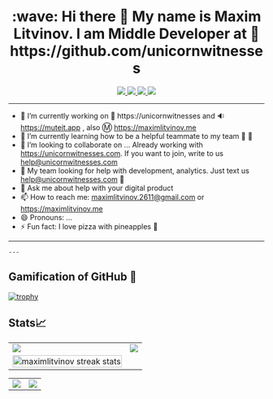 
<h1 align="center">:wave: Hi there 👋 My name is Maxim Litvinov. I am Middle Developer at 🦄 https://github.com/unicornwitnesses</h1>

<p align="center">
  <a href="https://unicornwitnesses.com">
    <img src="https://img.shields.io/badge/Unicorn%20Witnesses-FF6719?style=for-the-badge&logo=substack&logoColor=white">
   <a/>
  <a href="https://github.com/maximlitvinov">
    <img src="https://img.shields.io/badge/maximlitvinov-100000?style=for-the-badge&logo=github&logoColor=white">
   <a/>
  <a href="https://linkedin.com/in/maximlitvinovin">
    <img src="https://img.shields.io/badge/maximlitvinov-0077B5?style=for-the-badge&logo=linkedin&logoColor=white">
  <a/>
  <a href="https://twitter.com/maximlitvinov_v">
    <img src="https://img.shields.io/badge/@maximlitvinov-1DA1F2?style=for-the-badge&logo=twitter&logoColor=white">
  <a/>
</p>

---
    
- 🔭 I’m currently working on 🦄 https://unicornwitnesses and 🔉 https://muteit.app , also Ⓜ️ https://maximlitvinov.me
- 🌱 I’m currently learning how to be a helpful teammate to my team 🚀 🦄
- 👯 I’m looking to collaborate on ... Already working with https://unicornwitnesses.com. If you want to join, write to us <a class="nav-link" href="mailto:help@unicornwitnesses.com?subject=Hi%20the%20Unicorn%20Witnesses%20Community!&amp;body=Let's%20collaborate!%20🦄">help@unicornwitnesses.com</a>
- 🤔 My team looking for help with development, analytics. Just text us help@unicornwitnesses.com 🦄
- 💬 Ask me about help with your digital product 
- 📫 How to reach me: maximlitvinov.2611@gmail.com or https://maximlitvinov.me
- 😄 Pronouns: ...
- ⚡ Fun fact: I love pizza with pineapples 🍕
    
---
    ---
   
## Gamification of GitHub 🎰
    
[![trophy](https://github-profile-trophy.vercel.app/?username=maximlitvinov&theme=darkhub&margin-w=15&margin-h=15&no-frame=true&row=1&no-bg=true)](New)
    
## Stats📈
    
<table align="center" cellspacing="0" cellpadding="0" border="0">
   <tr>
    <td>
      <a href="https://alexdolbun.com" target="_blank">
        <img src="https://github-readme-stats.vercel.app/api?username=maximlitvinov&show_icons=true&include_all_commits=true&theme=tokyonight">
      <a/>
    </td>
    <td>
      <a href="https://alexdolbun.com" target="_blank">
        <img src="https://github-readme-stats.vercel.app/api/top-langs/?username=maximlitvinov&layout=compact&theme=tokyonight">
      <a/>
    </td>
   </tr>
  <td>
      <a href="https://maximlitvinov.me" target="_blank">
  <img width="100%" src="https://github-readme-streak-stats.herokuapp.com/?user=maximlitvinov&theme=highcontrast" alt="maximlitvinov streak stats" />
        <a/>
    </td>
</table>
      
    
<table align="center" cellspacing="0" cellpadding="0" border="0">
  <tr>
    <td>
      <a href="https://github.com/maximlitvinov">
        <img src="https://github-readme-stats.vercel.app/api?username=maximlitvinov&show_icons=true&include_all_commits=true&theme=tokyonight">
      <a/>
    </td>
    <td>
      <a href="https://github.com/maximlitvinov">
        <img src="https://github-readme-stats.vercel.app/api/top-langs/?username=maximlitvinov&layout=compact&theme=tokyonight">
      <a/>
    </td>
   </tr>
</table>
